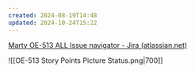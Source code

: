 ```yaml
---
created: 2024-08-19T14:48
updated: 2024-10-24T15:22
---
```

[Marty OE-513 ALL Issue navigator - Jira (atlassian.net)](https://csojiramixtelematics.atlassian.net/issues/?filter=13064)

![[OE-513 Story Points Picture Status.png|700]]